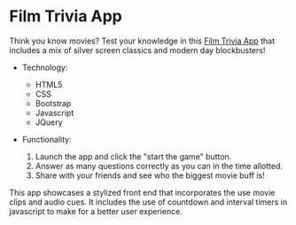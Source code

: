 # Film Trivia App

Think you know movies? Test your knowledge in this [Film Trivia App](https://houstonc11.github.io/TriviaGame/) that includes a mix of silver screen classics and modern day blockbusters! 

* Technology:

  * HTML5
  * CSS
  * Bootstrap
  * Javascript
  * JQuery

* Functionality:

  1) Launch the app and click the "start the game" button.
  2) Answer as many questions correctly as you can in the time allotted.
  3) Share with your friends and see who the biggest movie buff is!
  
This app showcases a stylized front end that incorporates the use movie clips and audio cues. It includes the use of countdown and interval timers in javascript to make for a better user experience.

